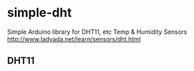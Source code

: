 # simple-dht

Simple Arduino library for DHT11, etc Temp &amp; Humidity Sensors http://www.ladyada.net/learn/sensors/dht.html

## DHT11

